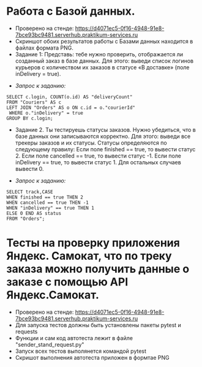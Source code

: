 # Работа с Базой  данных. 
- Проверено на стенде: https://d4071ec5-0f16-4948-91e8-7bce93bc9481.serverhub.praktikum-services.ru
- Скриншот обоих результатов работы с Базами данных находится в файлах формата PNG. 
- Задание 1: Представь: тебе нужно проверить, отображается ли созданный заказ в базе данных. Для этого: выведи список логинов курьеров с количеством их заказов в статусе «В доставке» (поле inDelivery = true).
+ *Запрос к заданию:*
```
SELECT c.login, COUNT(o.id) AS "deliveryCount"
FROM "Couriers" AS c
LEFT JOIN "Orders" AS o ON c.id = o."courierId"
 WHERE o."inDelivery" = true
GROUP BY c.login;
```
- Задание 2. Ты тестируешь статусы заказов. Нужно убедиться, что в базе данных они записываются корректно. Для этого: выведи все трекеры заказов и их статусы. Статусы определяются по следующему правилу: Если поле finished == true, то вывести статус 2. Если поле canсelled == true, то вывести статус -1. Если поле inDelivery == true, то вывести статус 1. Для остальных случаев вывести 0.
+ *Запрос к заданию:*
```
SELECT track,CASE
WHEN finished == true THEN 2
WHEN cancelled == true THEN -1
WHEN "inDelivery" == true THEN 1
ELSE 0 END AS status
FROM "Orders";
```
# Тесты на проверку приложения Яндекс. Самокат, что по треку заказа можно получить данные о заказе с помощью API Яндекс.Самокат.
- Проверено на стенде: https://d4071ec5-0f16-4948-91e8-7bce93bc9481.serverhub.praktikum-services.ru
- Для запуска тестов должны быть установлены пакеты pytest и requests
- Функции и сам код автотеста лежит в файле "sender_stand_request.py"
- Запуск всех тестов выполянется командой pytest
- Скришот выполнения автотеста приложен в формтае PNG
